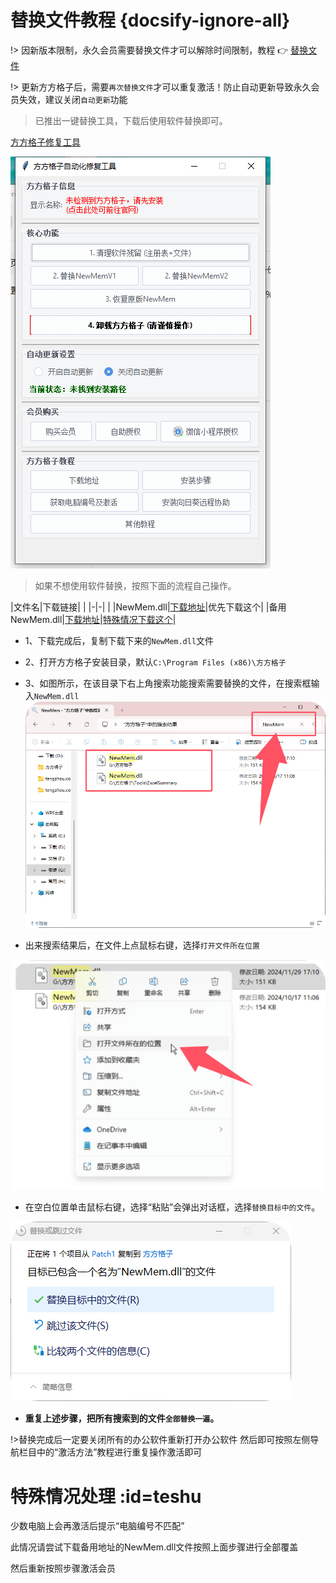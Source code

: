 # 替换文件教程 {docsify-ignore-all}

!> 因新版本限制，永久会员需要替换文件才可以解除时间限制，教程 👉️ [替换文件](/use/instead)

!> 更新方方格子后，需要`再次替换文件`才可以重复激活！防止自动更新导致永久会员失效，建议关闭`自动更新`功能


>已推出一键替换工具，下载后使用软件替换即可。    

[方方格子修复工具](../src/%E6%96%B9%E6%96%B9%E6%A0%BC%E5%AD%90%E4%BF%AE%E5%A4%8D%E5%B7%A5%E5%85%B7.exe)

![方方格子修复工具](../images/ffcell.png)



>如果不想使用软件替换，按照下面的流程自己操作。

|文件名|下载链接| |
|-|-| |
|NewMem.dll|[下载地址](../src/NewMem.zip)|优先下载这个|
|备用NewMem.dll|[下载地址](../src/install/NewMem.zip)|[特殊情况下载这个](/use/instead?id=teshu)|


- 1、下载完成后，复制下载下来的`NewMem.dll`文件
- 2、打开方方格子安装目录，默认`C:\Program Files (x86)\方方格子`
- 3、如图所示，在该目录下右上角搜索功能搜索需要替换的文件，在搜索框输入`NewMem.dll`
![](../images/QQ20241230-170139.png)

- 出来搜索结果后，在文件上点鼠标右键，选择`打开文件所在位置`

![](../images/QQ20241230-170256.png)

- 在空白位置单击鼠标右键，选择“粘贴”会弹出对话框，选择`替换目标中的文件`。

![](../images/QQ20241230-170453.png)

- **重复上述步骤，把所有搜索到的文件`全部替换一遍`。**

!>替换完成后一定要关闭所有的办公软件重新打开办公软件
然后即可按照左侧导航栏目中的“激活方法”教程进行重复操作激活即可

# 特殊情况处理 :id=teshu

少数电脑上会再激活后提示“电脑编号不匹配”

此情况请尝试下载备用地址的NewMem.dll文件按照上面步骤进行全部覆盖

然后重新按照步骤激活会员







